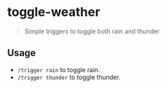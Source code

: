 # toggle-weather
> Simple triggers to toggle both rain and thunder

## Usage

- `/trigger rain` to toggle rain.
- `/trigger thunder` to toggle thunder.
